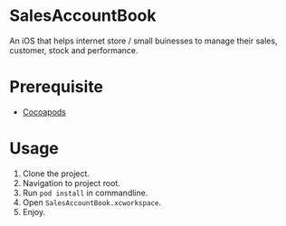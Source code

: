 # SalesAccountBook
An iOS that helps internet store / small buinesses to manage their sales, customer, stock and performance.

# Prerequisite
- [Cocoapods](https://guides.cocoapods.org/using/getting-started.html)

# Usage
1. Clone the project.
2. Navigation to project root.
3. Run `pod install` in commandline.
4. Open `SalesAccountBook.xcworkspace`.
5. Enjoy.
